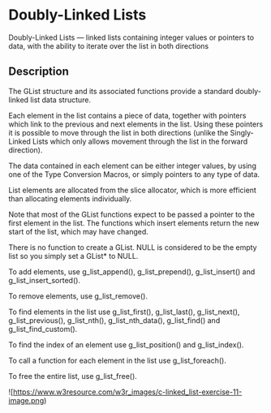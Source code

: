 # Doubly-Linked Lists

Doubly-Linked Lists — linked lists containing integer values or pointers to data, with the ability to iterate over the list in both directions
  

## Description

The GList structure and its associated functions provide a standard doubly-linked list data structure.

Each element in the list contains a piece of data, together with pointers which link to the previous and next elements in the list. Using these pointers it is possible to move through the list in both directions (unlike the Singly-Linked Lists which only allows movement through the list in the forward direction).

The data contained in each element can be either integer values, by using one of the Type Conversion Macros, or simply pointers to any type of data.

List elements are allocated from the slice allocator, which is more efficient than allocating elements individually.

Note that most of the GList functions expect to be passed a pointer to the first element in the list. The functions which insert elements return the new start of the list, which may have changed.

There is no function to create a GList. NULL is considered to be the empty list so you simply set a GList* to NULL.

To add elements, use g_list_append(), g_list_prepend(), g_list_insert() and g_list_insert_sorted().

To remove elements, use g_list_remove().

To find elements in the list use g_list_first(), g_list_last(), g_list_next(), g_list_previous(), g_list_nth(), g_list_nth_data(), g_list_find() and g_list_find_custom().

To find the index of an element use g_list_position() and g_list_index().

To call a function for each element in the list use g_list_foreach().

To free the entire list, use g_list_free().


![https://www.w3resource.com/w3r_images/c-linked_list-exercise-11-image.png)
